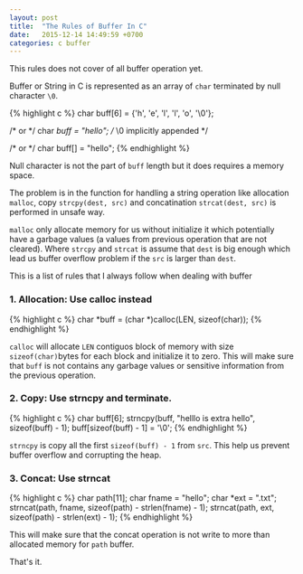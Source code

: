 ```yaml
---
layout: post
title:  "The Rules of Buffer In C"
date:   2015-12-14 14:49:59 +0700
categories: c buffer
---
```


<p class="message">
    This rules does not cover of all buffer operation yet.
</p>

Buffer or String in C is represented as an array of `char` terminated by null character `\0`.

{% highlight c %}
char buff[6] = {'h', 'e', 'l', 'l', 'o', '\0'};

/* or */
char *buff = "hello"; /* \0 implicitly appended */

/* or */
char buff[] = "hello";
{% endhighlight %}

Null character is not the part of `buff` length but it does requires a memory space.

The problem is in the function for handling a string operation like allocation `malloc`, copy `strcpy(dest, src)` and concatination `strcat(dest, src)`  is performed in unsafe way.

`malloc` only allocate memory for us without initialize it which potentially have a garbage values (a values from previous operation that are not cleared). Where `strcpy` and `strcat` is assume that `dest` is big enough which lead us buffer overflow problem if the `src` is larger than `dest`.

This is a list of rules that I always follow when dealing with buffer

### 1. Allocation: Use calloc instead

{% highlight c %}
char *buff = (char *)calloc(LEN, sizeof(char));
{% endhighlight %}

`calloc` will allocate `LEN` contiguos block of memory with size `sizeof(char)`bytes for each block and initialize it to zero. This will make sure that `buff` is not contains any garbage values or sensitive information from the previous operation.

### 2. Copy: Use strncpy and terminate.

{% highlight c %}
char buff[6];
strncpy(buff, "helllo is extra hello", sizeof(buff) - 1);
buff[sizeof(buff) - 1] = '\0';
{% endhighlight %}

`strncpy` is copy all the first `sizeof(buff) - 1` from `src`. This help us prevent buffer overflow and corrupting the heap.

### 3. Concat: Use strncat

{% highlight c %}
char path[11];
char fname = "hello";
char *ext = ".txt";
strncat(path, fname, sizeof(path) - strlen(fname) - 1);
strncat(path, ext, sizeof(path) - strlen(ext) - 1);
{% endhighlight %}

This will make sure that the concat operation is not write to more than allocated memory for `path` buffer.

That's it.